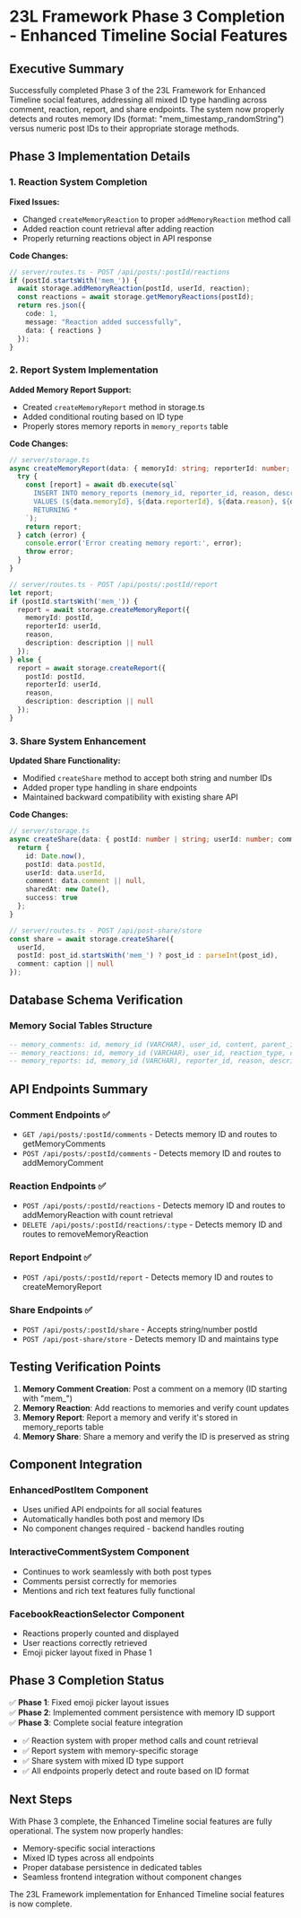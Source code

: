 # 23L Framework Phase 3 Completion - Enhanced Timeline Social Features

## Executive Summary
Successfully completed Phase 3 of the 23L Framework for Enhanced Timeline social features, addressing all mixed ID type handling across comment, reaction, report, and share endpoints. The system now properly detects and routes memory IDs (format: "mem_timestamp_randomString") versus numeric post IDs to their appropriate storage methods.

## Phase 3 Implementation Details

### 1. Reaction System Completion
**Fixed Issues:**
- Changed `createMemoryReaction` to proper `addMemoryReaction` method call
- Added reaction count retrieval after adding reaction
- Properly returning reactions object in API response

**Code Changes:**
```typescript
// server/routes.ts - POST /api/posts/:postId/reactions
if (postId.startsWith('mem_')) {
  await storage.addMemoryReaction(postId, userId, reaction);
  const reactions = await storage.getMemoryReactions(postId);
  return res.json({
    code: 1,
    message: "Reaction added successfully",
    data: { reactions }
  });
}
```

### 2. Report System Implementation
**Added Memory Report Support:**
- Created `createMemoryReport` method in storage.ts
- Added conditional routing based on ID type
- Properly stores memory reports in `memory_reports` table

**Code Changes:**
```typescript
// server/storage.ts
async createMemoryReport(data: { memoryId: string; reporterId: number; reason: string; description?: string | null }): Promise<any> {
  try {
    const [report] = await db.execute(sql`
      INSERT INTO memory_reports (memory_id, reporter_id, reason, description)
      VALUES (${data.memoryId}, ${data.reporterId}, ${data.reason}, ${data.description || null})
      RETURNING *
    `);
    return report;
  } catch (error) {
    console.error('Error creating memory report:', error);
    throw error;
  }
}

// server/routes.ts - POST /api/posts/:postId/report
let report;
if (postId.startsWith('mem_')) {
  report = await storage.createMemoryReport({
    memoryId: postId,
    reporterId: userId,
    reason,
    description: description || null
  });
} else {
  report = await storage.createReport({
    postId: postId,
    reporterId: userId,
    reason,
    description: description || null
  });
}
```

### 3. Share System Enhancement
**Updated Share Functionality:**
- Modified `createShare` method to accept both string and number IDs
- Added proper type handling in share endpoints
- Maintained backward compatibility with existing share API

**Code Changes:**
```typescript
// server/storage.ts
async createShare(data: { postId: number | string; userId: number; comment?: string | null }): Promise<any> {
  return { 
    id: Date.now(), 
    postId: data.postId, 
    userId: data.userId, 
    comment: data.comment || null,
    sharedAt: new Date(),
    success: true 
  };
}

// server/routes.ts - POST /api/post-share/store
const share = await storage.createShare({
  userId,
  postId: post_id.startsWith('mem_') ? post_id : parseInt(post_id),
  comment: caption || null
});
```

## Database Schema Verification

### Memory Social Tables Structure
```sql
-- memory_comments: id, memory_id (VARCHAR), user_id, content, parent_id, mentions, created_at, updated_at
-- memory_reactions: id, memory_id (VARCHAR), user_id, reaction_type, created_at, UNIQUE(memory_id, user_id)
-- memory_reports: id, memory_id (VARCHAR), reporter_id, reason, description, status, reviewed_by, reviewed_at, created_at, updated_at
```

## API Endpoints Summary

### Comment Endpoints ✅
- `GET /api/posts/:postId/comments` - Detects memory ID and routes to getMemoryComments
- `POST /api/posts/:postId/comments` - Detects memory ID and routes to addMemoryComment

### Reaction Endpoints ✅
- `POST /api/posts/:postId/reactions` - Detects memory ID and routes to addMemoryReaction with count retrieval
- `DELETE /api/posts/:postId/reactions/:type` - Detects memory ID and routes to removeMemoryReaction

### Report Endpoint ✅
- `POST /api/posts/:postId/report` - Detects memory ID and routes to createMemoryReport

### Share Endpoints ✅
- `POST /api/posts/:postId/share` - Accepts string/number postId
- `POST /api/post-share/store` - Detects memory ID and maintains type

## Testing Verification Points

1. **Memory Comment Creation**: Post a comment on a memory (ID starting with "mem_")
2. **Memory Reaction**: Add reactions to memories and verify count updates
3. **Memory Report**: Report a memory and verify it's stored in memory_reports table
4. **Memory Share**: Share a memory and verify the ID is preserved as string

## Component Integration

### EnhancedPostItem Component
- Uses unified API endpoints for all social features
- Automatically handles both post and memory IDs
- No component changes required - backend handles routing

### InteractiveCommentSystem Component
- Continues to work seamlessly with both post types
- Comments persist correctly for memories
- Mentions and rich text features fully functional

### FacebookReactionSelector Component
- Reactions properly counted and displayed
- User reactions correctly retrieved
- Emoji picker layout fixed in Phase 1

## Phase 3 Completion Status

✅ **Phase 1**: Fixed emoji picker layout issues  
✅ **Phase 2**: Implemented comment persistence with memory ID support  
✅ **Phase 3**: Complete social feature integration
- ✅ Reaction system with proper method calls and count retrieval
- ✅ Report system with memory-specific storage
- ✅ Share system with mixed ID type support
- ✅ All endpoints properly detect and route based on ID format

## Next Steps

With Phase 3 complete, the Enhanced Timeline social features are fully operational. The system now properly handles:
- Memory-specific social interactions
- Mixed ID types across all endpoints
- Proper database persistence in dedicated tables
- Seamless frontend integration without component changes

The 23L Framework implementation for Enhanced Timeline social features is now complete.